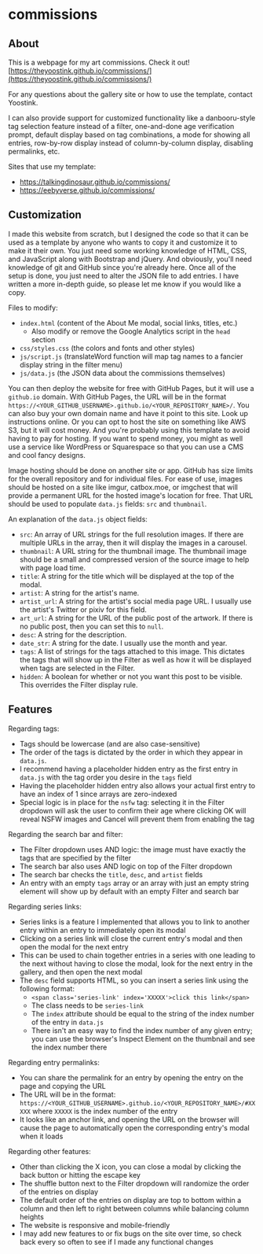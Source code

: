 # commissions

## About

This is a webpage for my art commissions. Check it out! [https://theyoostink.github.io/commissions/](https://theyoostink.github.io/commissions/)

For any questions about the gallery site or how to use the template, contact Yoostink.

I can also provide support for customized functionality like a danbooru-style tag selection feature instead of a filter, one-and-done age verification prompt, default display based on tag combinations, a mode for showing all entries, row-by-row display instead of column-by-column display, disabling permalinks, etc.

Sites that use my template:
- https://talkingdinosaur.github.io/commissions/
- https://eebyverse.github.io/commissions/

## Customization

I made this website from scratch, but I designed the code so that it can be used as a template by anyone who wants to copy it and customize it to make it their own. You just need some working knowledge of HTML, CSS, and JavaScript along with Bootstrap and jQuery. And obviously, you'll need knowledge of git and GitHub since you're already here. Once all of the setup is done, you just need to alter the JSON file to add entries. I have written a more in-depth guide, so please let me know if you would like a copy.

Files to modify:

- `index.html` (content of the About Me modal, social links, titles, etc.)
	- Also modify or remove the Google Analytics script in the `head` section
- `css/styles.css` (the colors and fonts and other styles)
- `js/script.js` (translateWord function will map tag names to a fancier display string in the filter menu)
- `js/data.js` (the JSON data about the commissions themselves)

You can then deploy the website for free with GitHub Pages, but it will use a `github.io` domain. With GitHub Pages, the URL will be in the format `https://<YOUR_GITHUB_USERNAME>.github.io/<YOUR_REPOSITORY_NAME>/`. You can also buy your own domain name and have it point to this site. Look up instructions online. Or you can opt to host the site on something like AWS S3, but it will cost money. And you're probably using this template to avoid having to pay for hosting. If you want to spend money, you might as well use a service like WordPress or Squarespace so that you can use a CMS and cool fancy designs.

Image hosting should be done on another site or app. GitHub has size limits for the overall repository and for individual files. For ease of use, images should be hosted on a site like imgur, catbox.moe, or imgchest that will provide a permanent URL for the hosted image's location for free. That URL should be used to populate `data.js` fields: `src` and `thumbnail`.

An explanation of the `data.js` object fields:

- `src`: An array of URL strings for the full resolution images. If there are multiple URLs in the array, then it will display the images in a carousel.
- `thumbnail`: A URL string for the thumbnail image. The thumbnail image should be a small and compressed version of the source image to help with page load time.
- `title`: A string for the title which will be displayed at the top of the modal.
- `artist`: A string for the artist's name.
- `artist_url`: A string for the artist's social media page URL. I usually use the artist's Twitter or pixiv for this field.
- `art_url`: A string for the URL of the public post of the artwork. If there is no public post, then you can set this to `null`.
- `desc`: A string for the description.
- `date_str`: A string for the date. I usually use the month and year.
- `tags`: A list of strings for the tags attached to this image. This dictates the tags that will show up in the Filter as well as how it will be displayed when tags are selected in the Filter.
- `hidden`: A boolean for whether or not you want this post to be visible. This overrides the Filter display rule.

## Features

Regarding tags:

- Tags should be lowercase (and are also case-sensitive)
- The order of the tags is dictated by the order in which they appear in `data.js`.
- I recommend having a placeholder hidden entry as the first entry in `data.js` with the tag order you desire in the `tags` field
- Having the placeholder hidden entry also allows your actual first entry to have an index of 1 since arrays are zero-indexed
- Special logic is in place for the `nsfw` tag: selecting it in the Filter dropdown will ask the user to confirm their age where clicking OK will reveal NSFW images and Cancel will prevent them from enabling the tag

Regarding the search bar and filter:

- The Filter dropdown uses AND logic: the image must have exactly the tags that are specified by the filter
- The search bar also uses AND logic on top of the Filter dropdown
- The search bar checks the `title`, `desc`, and `artist` fields
- An entry with an empty `tags` array or an array with just an empty string element will show up by default with an empty Filter and search bar

Regarding series links:

- Series links is a feature I implemented that allows you to link to another entry within an entry to immediately open its modal
- Clicking on a series link will close the current entry's modal and then open the modal for the next entry
- This can be used to chain together entries in a series with one leading to the next without having to close the modal, look for the next entry in the gallery, and then open the next modal
- The `desc` field supports HTML, so you can insert a series link using the following format:
	- `<span class='series-link' index='XXXXX'>click this link</span>`
	- The class needs to be `series-link`
	- The `index` attribute should be equal to the string of the index number of the entry in `data.js`
	- There isn't an easy way to find the index number of any given entry; you can use the browser's Inspect Element on the thumbnail and see the index number there

Regarding entry permalinks:

- You can share the permalink for an entry by opening the entry on the page and copying the URL
- The URL will be in the format: `https://<YOUR_GITHUB_USERNAME>.github.io/<YOUR_REPOSITORY_NAME>/#XXXXX` where `XXXXX` is the index number of the entry
- It looks like an anchor link, and opening the URL on the browser will cause the page to automatically open the corresponding entry's modal when it loads

Regarding other features:

- Other than clicking the X icon, you can close a modal by clicking the back button or hitting the escape key
- The shuffle button next to the Filter dropdown will randomize the order of the entries on display
- The default order of the entries on display are top to bottom within a column and then left to right between columns while balancing column heights
- The website is responsive and mobile-friendly
- I may add new features to or fix bugs on the site over time, so check back every so often to see if I made any functional changes